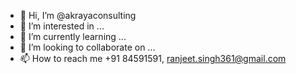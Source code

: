 - 👋 Hi, I’m @akrayaconsulting
- 👀 I’m interested in ...
- 🌱 I’m currently learning ...
- 💞️ I’m looking to collaborate on ...
- 📫 How to reach me +91 84591591, ranjeet.singh361@gmail.com

<!---
akrayaconsulting/akrayaconsulting is a ✨ special ✨ repository because its `README.md` (this file) appears on your GitHub profile.
You can click the Preview link to take a look at your changes.
--->
